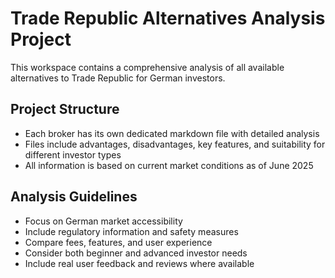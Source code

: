 <!-- Use this file to provide workspace-specific custom instructions to Copilot. For more details, visit https://code.visualstudio.com/docs/copilot/copilot-customization#_use-a-githubcopilotinstructionsmd-file -->

# Trade Republic Alternatives Analysis Project

This workspace contains a comprehensive analysis of all available alternatives to Trade Republic for German investors.

## Project Structure
- Each broker has its own dedicated markdown file with detailed analysis
- Files include advantages, disadvantages, key features, and suitability for different investor types
- All information is based on current market conditions as of June 2025

## Analysis Guidelines
- Focus on German market accessibility
- Include regulatory information and safety measures
- Compare fees, features, and user experience
- Consider both beginner and advanced investor needs
- Include real user feedback and reviews where available
